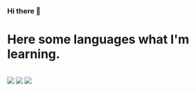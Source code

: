 ### Hi there 👋

# Here some languages what I'm learning.
<br/>
<img src="https://img.shields.io/badge/Html-E34F26?style=flat-square&logo=Html5&logoColor=white"/>
<img src="https://img.shields.io/badge/Javascript-F7DF1E?style=flat-square&logo=Javascript&logoColor=white"/>
<img src="https://img.shields.io/badge/Javascript-F7DF1E?style=flat-square&logo=Javascript&logoColor=white"/>
